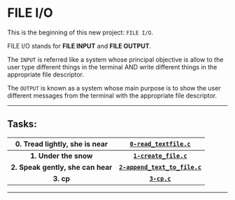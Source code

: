 # FILE I/O

This is the beginning of this new project: ```FILE I/O```.

FILE I/O stands for **FILE INPUT** and **FILE OUTPUT**.

The `INPUT` is referred like a system whose principal objective is allow to the user type different things in the terminal AND write different things in the appropriate file descriptor.

The `OUTPUT` is known as a system whose main purpose is to show the user different messages from the terminal with the appropriate file descriptor.

***
## Tasks:

| **0. Tread lightly, she is near** | [```0-read_textfile.c```](0-read_textfile.c) |
|:---------------------------------: | :-------------------------------------------: |
| **1. Under the snow** | [**```1-create_file.c```**](1-create_file.c) |
| **2. Speak gently, she can hear** | [**```2-append_text_to_file.c```**](2-append_text_to_file.c) |
| **3. cp** | [**```3-cp.c```**](3-cp.c) |
***
